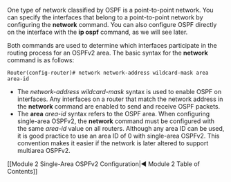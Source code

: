One type of network classified by OSPF is a point-to-point network. You can specify the interfaces that belong to a point-to-point network by configuring the **network** command. You can also configure OSPF directly on the interface with the **ip ospf** command, as we will see later.

Both commands are used to determine which interfaces participate in the routing process for an OSPFv2 area. The basic syntax for the **network** command is as follows:

```terminal
Router(config-router)# network network-address wildcard-mask area area-id
```

- The _network-address wildcard-mask_ syntax is used to enable OSPF on interfaces. Any interfaces on a router that match the network address in the **network** command are enabled to send and receive OSPF packets.
- The **area** _area-id_ syntax refers to the OSPF area. When configuring single-area OSPFv2, the **network** command must be configured with the same _area-id_ value on all routers. Although any area ID can be used, it is good practice to use an area ID of 0 with single-area OSPFv2. This convention makes it easier if the network is later altered to support multiarea OSPFv2.

[[Module 2 Single-Area OSPFv2 Configuration|◀ Module 2 Table of Contents]]